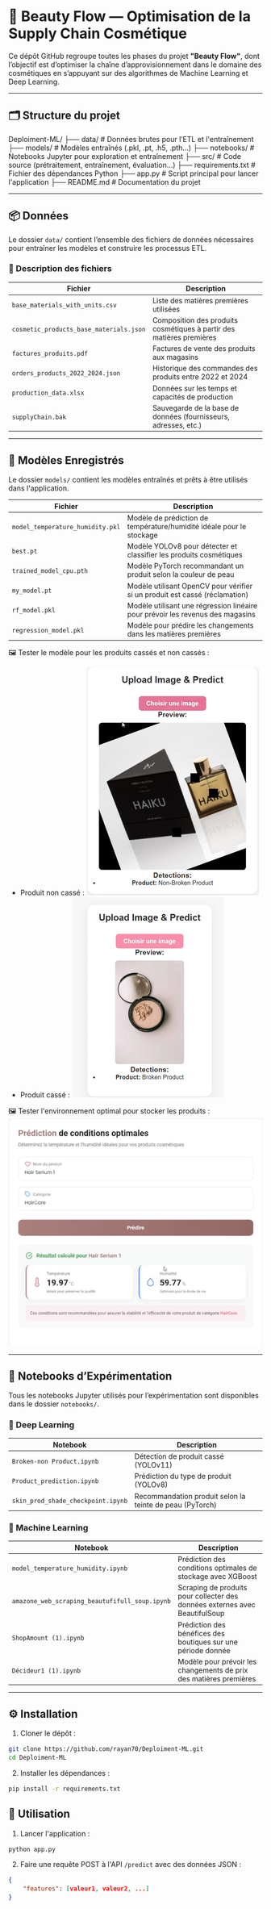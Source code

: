 # 💄 Beauty Flow — Optimisation de la Supply Chain Cosmétique

Ce dépôt GitHub regroupe toutes les phases du projet **"Beauty Flow"**, dont l’objectif est d’optimiser la chaîne d’approvisionnement dans le domaine des cosmétiques en s’appuyant sur des algorithmes de Machine Learning et Deep Learning.

---

## 🗂️ Structure du projet
Deploiment-ML/
├── data/ # Données brutes pour l’ETL et l'entraînement
├── models/ # Modèles entraînés (.pkl, .pt, .h5, .pth...)
├── notebooks/ # Notebooks Jupyter pour exploration et entraînement
├── src/ # Code source (prétraitement, entraînement, évaluation…)
├── requirements.txt # Fichier des dépendances Python
├── app.py # Script principal pour lancer l'application
├── README.md # Documentation du projet

---

## 📦 Données

Le dossier `data/` contient l’ensemble des fichiers de données nécessaires pour entraîner les modèles et construire les processus ETL.

### 🧾 Description des fichiers

| Fichier                              | Description                                                                 |
|-------------------------------------|-----------------------------------------------------------------------------|
| `base_materials_with_units.csv`     | Liste des matières premières utilisées                                     |
| `cosmetic_products_base_materials.json` | Composition des produits cosmétiques à partir des matières premières       |
| `factures_produits.pdf`             | Factures de vente des produits aux magasins                                |
| `orders_products_2022_2024.json`    | Historique des commandes des produits entre 2022 et 2024                   |
| `production_data.xlsx`              | Données sur les temps et capacités de production                           |
| `supplyChain.bak`                   | Sauvegarde de la base de données (fournisseurs, adresses, etc.)           |

---

## 🤖 Modèles Enregistrés

Le dossier `models/` contient les modèles entraînés et prêts à être utilisés dans l'application.

| Fichier                        | Description                                                                 |
|-------------------------------|-----------------------------------------------------------------------------|
| `model_temperature_humidity.pkl` | Modèle de prédiction de température/humidité idéale pour le stockage      |
| `best.pt`                     | Modèle YOLOv8 pour détecter et classifier les produits cosmétiques          |
| `trained_model_cpu.pth`       | Modèle PyTorch recommandant un produit selon la couleur de peau             |
| `my_model.pt`                 | Modèle utilisant OpenCV pour vérifier si un produit est cassé (réclamation) |
| `rf_model.pkl`                | Modèle utilisant une régression linéaire pour prévoir les revenus des magasins |
| `regression_model.pkl`        | Modèle pour prédire les changements dans les matières premières             |

🖼️ Tester le modèle pour les produits cassés et non cassés :
- Produit non cassé : ![produit non cassé](image-1.png)
- Produit cassé : ![produit cassé](image-2.png)

🖼️ Tester l'environnement optimal pour stocker les produits : ![alt text](image-3.png)

---

## 📒 Notebooks d’Expérimentation

Tous les notebooks Jupyter utilisés pour l’expérimentation sont disponibles dans le dossier `notebooks/`.

### 🔬 Deep Learning

| Notebook                              | Description                                                                 |
|--------------------------------------|-----------------------------------------------------------------------------|
| `Broken-non Product.ipynb`           | Détection de produit cassé (YOLOv11)                                        |
| `Product_prediction.ipynb`           | Prédiction du type de produit (YOLOv8)                                      |
| `skin_prod_shade_checkpoint.ipynb`   | Recommandation produit selon la teinte de peau (PyTorch)                    |

### 🧠 Machine Learning

| Notebook                              | Description                                                                 |
|--------------------------------------|-----------------------------------------------------------------------------|
| `model_temperature_humidity.ipynb`   | Prédiction des conditions optimales de stockage avec XGBoost               |
| `amazone_web_scraping_beautufifull_soup.ipynb` | Scraping de produits pour collecter des données externes avec BeautifulSoup |
| `ShopAmount (1).ipynb`               | Prédiction des bénéfices des boutiques sur une période donnée              |
| `Décideur1 (1).ipynb`                | Modèle pour prévoir les changements de prix des matières premières          |

---

## ⚙️ Installation

1. Cloner le dépôt :
```bash
git clone https://github.com/rayan70/Deploiment-ML.git
cd Deploiment-ML
```

2. Installer les dépendances :
```bash
pip install -r requirements.txt
```

## 🚀 Utilisation

1. Lancer l'application :
```bash
python app.py
```

2. Faire une requête POST à l'API `/predict` avec des données JSON :
```json
{
    "features": [valeur1, valeur2, ...]
}
```


